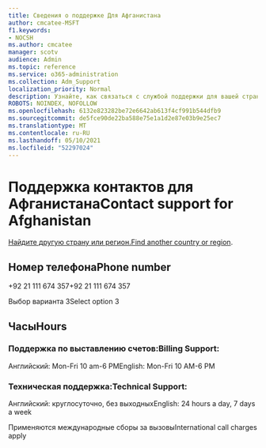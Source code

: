 ```yaml
---
title: Сведения о поддержке Для Афганистана
author: cmcatee-MSFT
f1.keywords:
- NOCSH
ms.author: cmcatee
manager: scotv
audience: Admin
ms.topic: reference
ms.service: o365-administration
ms.collection: Adm_Support
localization_priority: Normal
description: Узнайте, как связаться с службой поддержки для вашей страны или региона.
ROBOTS: NOINDEX, NOFOLLOW
ms.openlocfilehash: 6132e823282be72e6642ab613f4cf991b544dfb9
ms.sourcegitcommit: de5fce90de22ba588e75e1a1d2e87e03b9e25ec7
ms.translationtype: MT
ms.contentlocale: ru-RU
ms.lasthandoff: 05/10/2021
ms.locfileid: "52297024"
---
```

# <a name="contact-support-for-afghanistan"></a><span data-ttu-id="d9480-103">Поддержка контактов для Афганистана</span><span class="sxs-lookup"><span data-stu-id="d9480-103">Contact support for Afghanistan</span></span>

<span data-ttu-id="d9480-104">[Найдите другую страну или регион.](../../business-video/get-help-support.md)</span><span class="sxs-lookup"><span data-stu-id="d9480-104">[Find another country or region](../../business-video/get-help-support.md).</span></span>

## <a name="phone-number"></a><span data-ttu-id="d9480-105">Номер телефона</span><span class="sxs-lookup"><span data-stu-id="d9480-105">Phone number</span></span>
<span data-ttu-id="d9480-106">+92 21 111 674 357</span><span class="sxs-lookup"><span data-stu-id="d9480-106">+92 21 111 674 357</span></span>

<span data-ttu-id="d9480-107">Выбор варианта 3</span><span class="sxs-lookup"><span data-stu-id="d9480-107">Select option 3</span></span>

## <a name="hours"></a><span data-ttu-id="d9480-108">Часы</span><span class="sxs-lookup"><span data-stu-id="d9480-108">Hours</span></span>
### <a name="billing-support"></a><span data-ttu-id="d9480-109">Поддержка по выставлению счетов:</span><span class="sxs-lookup"><span data-stu-id="d9480-109">Billing Support:</span></span>

<span data-ttu-id="d9480-110">Английский: Mon-Fri 10 am-6 PM</span><span class="sxs-lookup"><span data-stu-id="d9480-110">English: Mon-Fri 10 AM-6 PM</span></span>

### <a name="technical-support"></a><span data-ttu-id="d9480-111">Техническая поддержка:</span><span class="sxs-lookup"><span data-stu-id="d9480-111">Technical Support:</span></span>

<span data-ttu-id="d9480-112">Английский: круглосуточно, без выходных</span><span class="sxs-lookup"><span data-stu-id="d9480-112">English: 24 hours a day, 7 days a week</span></span>

<span data-ttu-id="d9480-113">Применяются международные сборы за вызовы</span><span class="sxs-lookup"><span data-stu-id="d9480-113">International call charges apply</span></span>
